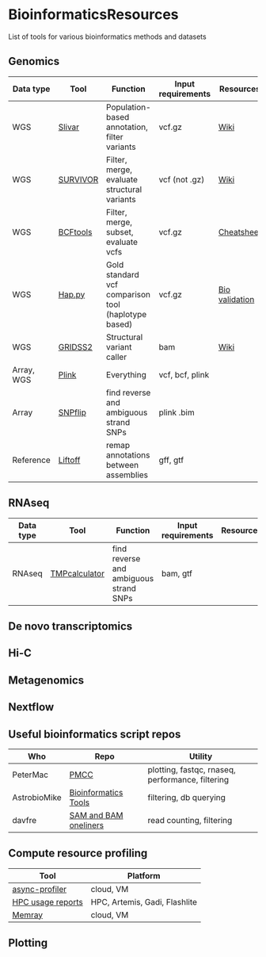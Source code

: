 # BioinformaticsResources
List of tools for various bioinformatics methods and datasets

## Genomics 

|Data type|Tool                                                  |Function                                    |Input requirements|Resources                                              |
|---------|------------------------------------------------------|--------------------------------------------|------------------|-------------------------------------------------------|
|WGS      |[Slivar](https://github.com/brentp/slivar)            |Population-based annotation, filter variants|vcf.gz            |[Wiki](https://github.com/brentp/slivar/wiki)          |
|WGS      |[SURVIVOR](https://github.com/fritzsedlazeck/SURVIVOR)|Filter, merge, evaluate structural variants |vcf (not .gz)     |[Wiki](https://github.com/fritzsedlazeck/SURVIVOR/wiki)|
|WGS      |[BCFtools](https://samtools.github.io/bcftools/bcftools.html)|Filter, merge, subset, evaluate vcfs |vcf.gz     |[Cheatsheet](https://gist.github.com/elowy01/93922762e131d7abd3c7e8e166a74a0b)|
|WGS      |[Hap.py](https://github.com/Illumina/hap.py)|Gold standard vcf comparison tool (haplotype based) |vcf.gz     |[Bio validation](https://github.com/Sydney-Informatics-Hub/GermlineShortV_biovalidation)|
|WGS      |[GRIDSS2](https://github.com/PapenfussLab/gridss)            |Structural variant caller |bam           |[Wiki](https://github.com/PapenfussLab/gridss/wiki/Somatic-Filtering)          |
|Array, WGS      |[Plink](https://www.cog-genomics.org/plink2/)            |Everything |vcf, bcf, plink     ||
|Array      |[SNPflip](https://github.com/biocore-ntnu/snpflip)            |find reverse and ambiguous strand SNPs |plink .bim     ||
|Reference      |[Liftoff](https://github.com/agshumate/Liftoff)            |remap annotations between assemblies |gff, gtf   ||


## RNAseq
|Data type|Tool                                                  |Function                                    |Input requirements|Resources                                              |
|---------|------------------------------------------------------|--------------------------------------------|------------------|-------------------------------------------------------|
|RNAseq      |[TMPcalculator](https://github.com/ncbi/TPMCalculator)            |find reverse and ambiguous strand SNPs |bam, gtf   ||


## De novo transcriptomics
## Hi-C
## Metagenomics
## Nextflow

## Useful bioinformatics script repos 

|Who|Repo                                                  |Utility                                     |
|---|------------------------------------------------------|--------------------------------------------|
|PeterMac|[PMCC](https://github.com/PMCC-BioinformaticsCore/scripts)|plotting, fastqc, rnaseq, performance, filtering|
|AstrobioMike|[Bioinformatics Tools](https://github.com/AstrobioMike/bit)|filtering, db querying|
|davfre|[SAM and BAM oneliners](https://gist.github.com/davfre/8596159) |read counting, filtering|

## Compute resource profiling

|Tool|Platform                                              |
|----|------------------------------------------------------|
|[async-profiler](https://github.com/jvm-profiling-tools/async-profiler)|cloud, VM                                             |
|[HPC usage reports](https://github.com/Sydney-Informatics-Hub/HPC_usage_reports)|HPC, Artemis, Gadi, Flashlite   |
|[Memray](https://github.com/bloomberg/memray) |cloud, VM|

## Plotting 
